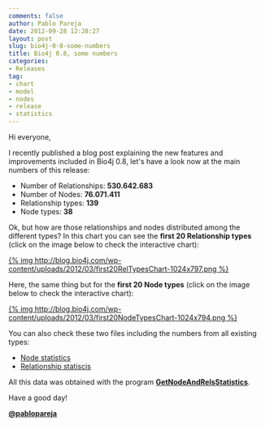```yaml
---
comments: false
author: Pablo Pareja
date: 2012-09-28 12:28:27
layout: post
slug: bio4j-0-8-some-numbers
title: Bio4j 0.8, some numbers
categories:
- Releases
tag:
- chart
- model
- nodes
- release
- statistics
---
```


Hi everyone,

I recently published a blog post explaining the new features and improvements included in Bio4j 0.8, let's have a look now at the main numbers of this release:

- Number of Relationships: **530.642.683**
- Number of Nodes: **76.071.411**
- Relationship types: **139**
- Node types: **38**

Ok, but how are those relationships and nodes distributed among the different types?  In this chart you can see the **first 20 Relationship types** (click on the image below to check the interactive chart):

[{% img http://blog.bio4j.com/wp-content/uploads/2012/03/first20RelTypesChart-1024x797.png %}](http://bio4j.com/imgs/release07/relsBarChart.html)

Here, the same thing but for the **first 20 Node types** (click on the image below to check the interactive chart):

[{% img http://blog.bio4j.com/wp-content/uploads/2012/03/first20NodeTypesChart-1024x794.png %}](http://bio4j.com/imgs/release07/nodesBarChart.html)

You can also check these two files including the numbers from all existing types:

- [Node statistics](https://s3-eu-west-1.amazonaws.com/bio4j-public/releases/0.7/statistics/Bio4j07NodeStatistics.txt)
- [Relationship statiscis](https://s3-eu-west-1.amazonaws.com/bio4j-public/releases/0.7/statistics/Bio4j07RelStatistics.txt)

All this data was obtained with the program [**GetNodeAndRelsStatistics**](https://github.com/bio4j/Bio4jTools/blob/develop/src/com/era7/bioinfo/bio4j/tools/GetNodeAndRelsStatistics.java).

Have a good day!

[**@pablopareja**](http://twitter.com/pablopareja)
